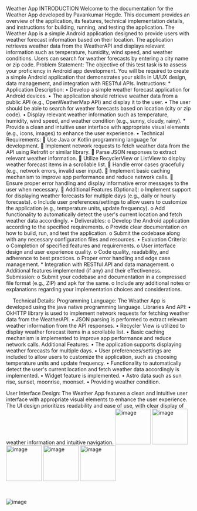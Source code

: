 Weather App
INTRODUCTION
Welcome to the documentation for the Weather App developed by Pavankumar Hegde. This document provides an overview of the application, its features, technical implementation details, and instructions for building, running, and testing the application.
	The Weather App is a simple Android application designed to provide users with weather forecast information based on their location. The application retrieves weather data from the WeatherAPI and displays relevant information such as temperature, humidity, wind speed, and weather conditions. Users can search for weather forecasts by entering a city name or zip code.
Problem Statement:
The objective of this test task is to assess your proficiency in Android app development. You will be required to create a simple Android application that demonstrates your skills in UI/UX design, data management, and integration with RESTful APIs. Instructions: * Application Description: 
•	Develop a simple weather forecast application for Android devices. 
•	The application should retrieve weather data from a public API (e.g., OpenWeatherMap API) and display it to the user. 
•	The user should be able to search for weather forecasts based on location (city or zip code). 
•	Display relevant weather information such as temperature, humidity, wind speed, and weather condition (e.g., sunny, cloudy, rainy). * Provide a clean and intuitive user interface with appropriate visual elements (e.g., icons, images) to enhance the user experience. 
•	Technical Requirements: 
	Use Java or Kotlin programming language for development. 
	Implement network requests to fetch weather data from the API using Retrofit or similar library. 
	Parse JSON responses to extract relevant weather information. 
	Utilize RecyclerView or ListView to display weather forecast items in a scrollable list. 
	Handle error cases gracefully (e.g., network errors, invalid user input). 
	Implement basic caching mechanism to improve app performance and reduce network calls. 
	Ensure proper error handling and display informative error messages to the user when necessary. 
	Additional Features (Optional): 
o	Implement support for displaying weather forecasts for multiple days (e.g., daily or hourly forecasts). 
o	Include user preferences/settings to allow users to customize the application (e.g., temperature units, update frequency). 
o	Add functionality to automatically detect the user's current location and fetch weather data accordingly. 
•	Deliverables: 
o	Develop the Android application according to the specified requirements. 
o	Provide clear documentation on how to build, run, and test the application. 
o	Submit the codebase along with any necessary configuration files and resources. 
•	Evaluation Criteria: 
o	Completion of specified features and requirements. 
o	User interface design and user experience quality. 
o	Code quality, readability, and adherence to best practices. 
o	Proper error handling and edge case management. * Integration with RESTful API and data management. 
o	Additional features implemented (if any) and their effectiveness. Submission: 
o	Submit your codebase and documentation in a compressed file format (e.g., ZIP) and apk for the same. 
o	Include any additional notes or explanations regarding your implementation choices and considerations.

 
Technical Details:
Programming Language: The Weather App is developed using the java native programming language.
Libraries And API: 
•	OkHTTP library is used to implement network requests for fetching weather data from the WeatherAPI.
•	JSON parsing is performed to extract relevant weather information from the API responses.
•	Recycler View is utilized to display weather forecast items in a scrollable list.
•	Basic caching mechanism is implemented to improve app performance and reduce network calls.
Additional Features:
•	The application supports displaying weather forecasts for multiple days.
•	User preferences/settings are included to allow users to customize the application, such as choosing temperature units and update frequency.
•	Functionality to automatically detect the user's current location and fetch weather data accordingly is implemented.
•	Widget feature is implemented.
•	Astro data such as sun rise, sunset, moonrise, moonset.
•	Providing weather condition.







 
User Interface Design:
The Weather App features a clean and intuitive user interface with appropriate visual elements to enhance the user experience. The UI design prioritizes readability and ease of use, with clear display of weather information and intuitive navigation.
<img width="97" alt="image" src="https://github.com/PavankumarHegde/WeatherApp/assets/51742316/6b66b5cf-54f2-44dc-b0c8-0ae4592017d3">
<img width="97" alt="image" src="https://github.com/PavankumarHegde/WeatherApp/assets/51742316/44801eab-6fb8-41a8-986f-c10a63daeb40">
<img width="97" alt="image" src="https://github.com/PavankumarHegde/WeatherApp/assets/51742316/15a0ea67-bdb4-43ea-8297-c080f484ae00">
<img width="97" alt="image" src="https://github.com/PavankumarHegde/WeatherApp/assets/51742316/c3db1950-9026-4e54-95e0-dd9f30064b64">
<img width="97" alt="image" src="https://github.com/PavankumarHegde/WeatherApp/assets/51742316/7557c6e1-1165-4796-ac50-d3bb7b05659b">


    
    
 

![image](https://github.com/PavankumarHegde/WeatherApp/assets/51742316/df613951-36e0-47d6-8c18-c91096225f15)
